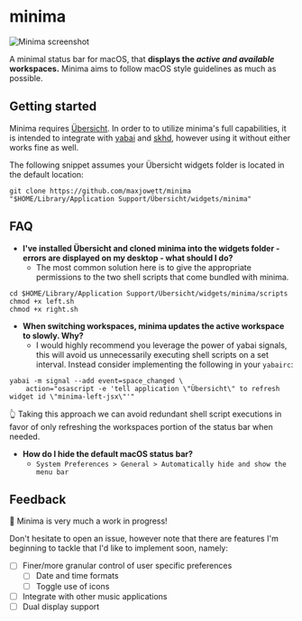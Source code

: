 # minima

![Minima screenshot](/screenshots/demo2.png?raw=true)

A minimal status bar for macOS, that __displays the _active and available_ workspaces.__ Minima aims to follow macOS style guidelines as much as possible.

## Getting started

Minima requires [Übersicht](https://github.com/felixhageloh/uebersicht). In order to to utilize minima's full capabilities, it is intended to integrate with [yabai](https://github.com/koekeishiya/yabai) and [skhd](https://github.com/koekeishiya/skhd), however using it without either works fine as well.

The following snippet assumes your Übersicht widgets folder is located in the default location:

```
git clone https://github.com/maxjowett/minima "$HOME/Library/Application Support/Übersicht/widgets/minima"
```

## FAQ

- **I've installed Übersicht and cloned minima into the widgets folder - errors are displayed on my desktop - what should I do?**
  - The most common solution here is to give the appropriate permissions to the two shell scripts that come bundled with minima.

```
cd $HOME/Library/Application Support/Übersicht/widgets/minima/scripts
chmod +x left.sh
chmod +x right.sh
```

- **When switching workspaces, minima updates the active workspace to slowly. Why?**
  - I would highly recommend you leverage the power of yabai signals, this will avoid us unnecessarily executing shell scripts on a set interval. Instead consider implementing the following in your `yabairc`:

```
yabai -m signal --add event=space_changed \
    action="osascript -e 'tell application \"Übersicht\" to refresh widget id \"minima-left-jsx\"'"
```

:point_up_2: Taking this approach we can avoid redundant shell script executions in favor of only refreshing the workspaces portion of the status bar when needed.

- **How do I hide the default macOS status bar?**
  - `System Preferences > General > Automatically hide and show the menu bar`
## Feedback

:construction: Minima is very much a work in progress!

Don't hesitate to open an issue, however note that there are features I'm beginning to tackle that I'd like to implement soon, namely:

- [ ] Finer/more granular control of user specific preferences
  - [ ] Date and time formats
  - [ ] Toggle use of icons
- [ ] Integrate with other music applications
- [ ] Dual display support
